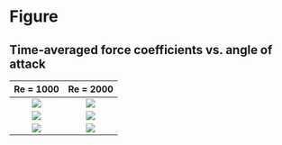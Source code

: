 # Figure

## Time-averaged force coefficients vs. angle of attack

| Re = 1000 | Re = 2000 |
|:-:|:-:|
| ![](Re1000/figures/avg_drag_coefficients_vs_aoa.png) | ![](Re2000/figures/avg_drag_coefficients_vs_aoa.png) |
| ![](Re1000/figures/avg_lift_coefficients_vs_aoa.png) | ![](Re2000/figures/avg_lift_coefficients_vs_aoa.png) |
| ![](Re1000/figures/avg_lift_drag_ratio_vs_aoa.png) | ![](Re2000/figures/avg_lift_drag_ratio_vs_aoa.png) |
